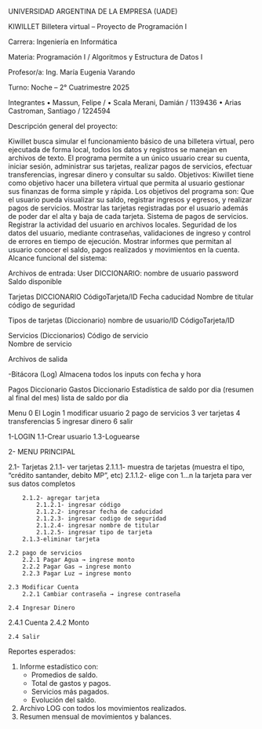 UNIVERSIDAD ARGENTINA DE LA EMPRESA (UADE)

KIWILLET
Billetera virtual – Proyecto de Programación I


Carrera: Ingeniería en Informática

Materia: Programación I / Algoritmos y Estructura de Datos I

Profesor/a: Ing. María Eugenia Varando

Turno: Noche – 2° Cuatrimestre 2025





Integrantes
• Massun, Felipe / 
• Scala Merani, Damián / 1139436
• Arias Castroman, Santiago / 1224594


Descripción general del proyecto:

Kiwillet busca simular el funcionamiento básico de una billetera virtual, pero ejecutada de forma local, todos los datos y registros se manejan en archivos de texto. El programa permite a un único usuario crear su cuenta, iniciar sesión, administrar sus tarjetas, realizar pagos de servicios, efectuar transferencias, ingresar dinero y consultar su saldo.
Objetivos:
Kiwillet tiene como objetivo hacer una billetera virtual que permita al usuario gestionar sus finanzas de forma simple y rápida.
Los objetivos del programa son:
Que el usuario pueda visualizar su saldo, registrar ingresos y egresos, y realizar pagos de servicios.
Mostrar las tarjetas registradas por el usuario además de poder dar el alta y  baja de cada tarjeta.
Sistema de pagos de servicios.
Registrar la actividad del usuario en archivos locales.
Seguridad de los datos del usuario, mediante contraseñas, validaciones de ingreso y control de errores en tiempo de ejecución.
Mostrar informes que permitan al usuario conocer el saldo, pagos realizados y movimientos en la cuenta.
Alcance funcional del sistema:

Archivos de entrada: 
User DICCIONARIO: 
nombre de usuario
password
Saldo disponible

Tarjetas DICCIONARIO 
CódigoTarjeta/ID
Fecha caducidad
Nombre de titular
código de seguridad

Tipos de tarjetas (Diccionario)
nombre de usuario/ID
CódigoTarjeta/ID

Servicios (Diccionarios)
Código de servicio  
Nombre de servicio


Archivos de salida 

-Bitácora (Log) Almacena todos los inputs con fecha y hora

Pagos Diccionario
Gastos Diccionario
Estadística de saldo por dia (resumen al final del mes)
lista de saldo por dia


Menu
0 El Login
1 modificar usuario 
2 pago de servicios
3 ver tarjetas 
4 transferencias 
5 ingresar dinero 
6 salir


1-LOGIN
1.1-Crear usuario
1.3-Loguearse

2- MENU PRINCIPAL

2.1- Tarjetas
	2.1.1- ver tarjetas
2.1.1.1- muestra de tarjetas (muestra el tipo, “crédito       santander, debito MP”, etc)
		2.1.1.2- elige con 1…n la tarjeta para ver sus datos completos

		2.1.2- agregar tarjeta
			2.1.2.1- ingresar código
			2.1.2.2- ingresar fecha de caducidad
			2.1.2.3- ingresar codigo de seguridad
			2.1.2.4- ingresar nombre de titular
			2.1.2.5- ingresar tipo de tarjeta 
		2.1.3-eliminar tarjeta

	2.2 pago de servicios 
		2.2.1 Pagar Agua → ingrese monto
		2.2.2 Pagar Gas → ingrese monto 
		2.2.3 Pagar Luz → ingrese monto

	2.3 Modificar Cuenta 
		2.2.1 Cambiar contraseña → ingrese contraseña

	2.4 Ingresar Dinero 
2.4.1 Cuenta 
2.4.2 Monto		

	2.4 Salir 

Reportes esperados:
1. Informe estadístico con:
   - Promedios de saldo.
   - Total de gastos y pagos.
   - Servicios más pagados.
   - Evolución del saldo.
2. Archivo LOG con todos los movimientos realizados.
3. Resumen mensual de movimientos y balances.
